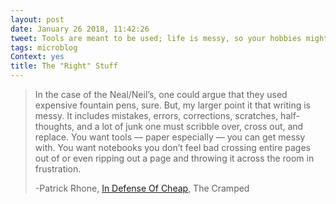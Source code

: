```yaml
---
layout: post
date: January 26 2018, 11:42:26
tweet: Tools are meant to be used; life is messy, so your hobbies might need to be as well.
tags: microblog
Context: yes 
title: The "Right" Stuff
---
```


>In the case of the Neal/Neil’s, one could argue that they used expensive fountain pens, sure. But, my larger point it that writing is messy. It includes mistakes, errors, corrections, scratches, half-thoughts, and a lot of junk one must scribble over, cross out, and replace. You want tools — paper especially — you can get messy with. You want notebooks you don’t feel bad crossing entire pages out of or even ripping out a page and throwing it across the room in frustration.
>
>-Patrick Rhone, [In Defense Of Cheap](http://www.thecramped.com/in-defense-of-cheap/), The Cramped

